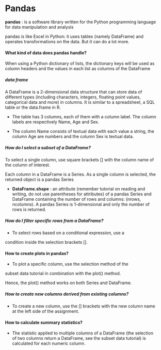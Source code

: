 # Pandas

**pandas** : is a software library written for the Python programming language for data manipulation and analysis


pandas is like Excel in Python: it uses tables (namely DataFrame) and operates transformations on the data. But it can do a lot more.

#### What kind of data does pandas handle?


When using a Python dictionary of lists, the dictionary keys will be used as column headers and the values in each list as columns of the DataFrame   



##### data frame 

A DataFrame is a 2-dimensional data structure that can store data of different types (including characters, integers, floating point values, categorical data and more) in columns. It is similar to a spreadsheet, a SQL table or the data.frame in R.


* The table has 3 columns, each of them with a column label. The column labels are respectively Name, Age and Sex.

* The column Name consists of textual data with each value a string, the column Age are numbers and the column Sex is textual data.

##### How do I select a subset of a DataFrame?
To select a single column, use square brackets [] with the column name of the column of interest.

Each column in a DataFrame is a Series. As a single column is selected, the returned object is a pandas Series

* **DataFrame.shape** :
 an attribute (remember tutorial on reading and writing, do not use parentheses for attributes) of a pandas Series and DataFrame containing the number of rows and columns: (nrows, ncolumns).
  A pandas Series is 1-dimensional and only the number of rows is returned.


 ##### How do I filter specific rows from a DataFrame?


* To select rows based on a conditional expression, use a 

condition inside the selection brackets [].

#### How to create plots in pandas?
* To plot a specific column, use the selection method of the 

subset data tutorial in combination with the plot() method. 

Hence, the plot() method works on both Series and DataFrame.


##### How to create new columns derived from existing columns?

* To create a new column, use the [] brackets with the new column name at the left side of the assignment.

#### How to calculate summary statistics?

* The statistic applied to multiple columns of a DataFrame (the selection of two columns return a DataFrame, see the subset data tutorial) is calculated for each numeric column.



